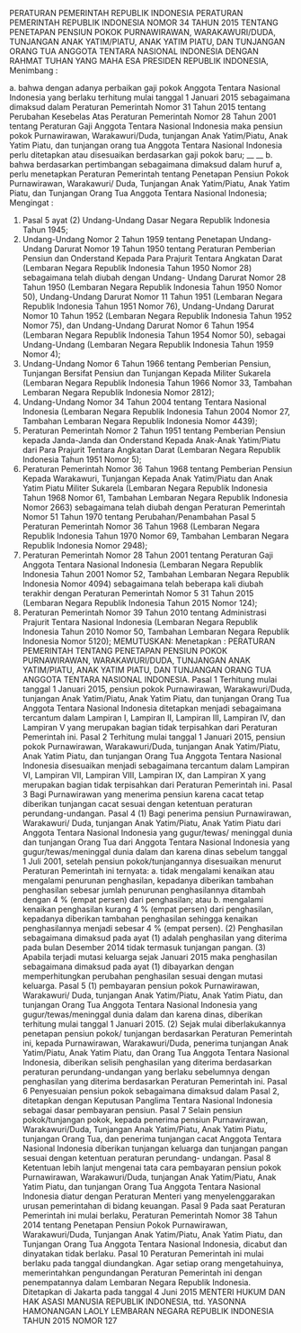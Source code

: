  PERATURAN PEMERINTAH REPUBLIK INDONESIA PERATURAN PEMERINTAH REPUBLIK INDONESIA NOMOR 34 TAHUN 2015 TENTANG PENETAPAN PENSIUN POKOK PURNAWIRAWAN, WARAKAWURI/DUDA, TUNJANGAN ANAK YATIM/PIATU, ANAK YATIM PIATU, DAN TUNJANGAN ORANG TUA ANGGOTA TENTARA NASIONAL INDONESIA
DENGAN RAHMAT TUHAN YANG MAHA ESA PRESIDEN REPUBLIK INDONESIA,
Menimbang :

a. bahwa dengan adanya perbaikan gaji pokok Anggota Tentara Nasional Indonesia yang berlaku terhitung mulai tanggal 1 Januari 2015 sebagaimana dimaksud dalam Peraturan Pemerintah Nomor 31 Tahun 2015 tentang Perubahan Kesebelas Atas Peraturan Pemerintah Nomor 28 Tahun 2001 tentang Peraturan Gaji Anggota Tentara Nasional Indonesia maka pensiun pokok Purnawirawan, Warakawuri/Duda, tunjangan Anak Yatim/Piatu, Anak Yatim Piatu, dan tunjangan orang tua Anggota Tentara Nasional Indonesia perlu ditetapkan atau disesuaikan berdasarkan gaji pokok baru; __ __ b. bahwa berdasarkan pertimbangan sebagaimana dimaksud dalam huruf a, perlu menetapkan Peraturan Pemerintah tentang Penetapan Pensiun Pokok Purnawirawan, Warakawuri/ Duda, Tunjangan Anak Yatim/Piatu, Anak Yatim Piatu, dan Tunjangan Orang Tua Anggota Tentara Nasional Indonesia;
Mengingat :

1. Pasal 5 ayat (2) Undang-Undang Dasar Negara Republik Indonesia Tahun 1945;
2. Undang-Undang Nomor 2 Tahun 1959 tentang Penetapan Undang-Undang Darurat Nomor 19 Tahun 1950 tentang Peraturan Pemberian Pensiun dan Onderstand Kepada Para Prajurit Tentara Angkatan Darat (Lembaran Negara Republik Indonesia Tahun 1950 Nomor 28) sebagaimana telah diubah dengan Undang- Undang Darurat Nomor 28 Tahun 1950 (Lembaran Negara Republik Indonesia Tahun 1950 Nomor 50), Undang-Undang Darurat Nomor 11 Tahun 1951 (Lembaran Negara Republik Indonesia Tahun 1951 Nomor 76), Undang-Undang Darurat Nomor 10 Tahun 1952 (Lembaran Negara Republik Indonesia Tahun 1952 Nomor 75), dan Undang-Undang Darurat Nomor 6 Tahun 1954 (Lembaran Negara Republik Indonesia Tahun 1954 Nomor 50), sebagai Undang-Undang (Lembaran Negara Republik Indonesia Tahun 1959 Nomor 4);
3. Undang-Undang Nomor 6 Tahun 1966 tentang Pemberian Pensiun, Tunjangan Bersifat Pensiun dan Tunjangan Kepada Militer Sukarela (Lembaran Negara Republik Indonesia Tahun 1966 Nomor 33, Tambahan Lembaran Negara Republik Indonesia Nomor 2812);
4. Undang-Undang Nomor 34 Tahun 2004 tentang Tentara Nasional Indonesia (Lembaran Negara Republik Indonesia Tahun 2004 Nomor 27, Tambahan Lembaran Negara Republik Indonesia Nomor 4439);
5. Peraturan Pemerintah Nomor 2 Tahun 1951 tentang Pemberian Pensiun kepada Janda-Janda dan Onderstand Kepada Anak-Anak Yatim/Piatu dari Para Prajurit Tentara Angkatan Darat (Lembaran Negara Republik Indonesia Tahun 1951 Nomor 5);
6. Peraturan Pemerintah Nomor 36 Tahun 1968 tentang Pemberian Pensiun Kepada Warakawuri, Tunjangan Kepada Anak Yatim/Piatu dan Anak Yatim Piatu Militer Sukarela (Lembaran Negara Republik Indonesia Tahun 1968 Nomor 61, Tambahan Lembaran Negara Republik Indonesia Nomor 2663) sebagaimana telah diubah dengan Peraturan Pemerintah Nomor 51 Tahun 1970 tentang Perubahan/Penambahan Pasal 5 Peraturan Pemerintah Nomor 36 Tahun 1968 (Lembaran Negara Republik Indonesia Tahun 1970 Nomor 69, Tambahan Lembaran Negara Republik Indonesia Nomor 2948);
7. Peraturan Pemerintah Nomor 28 Tahun 2001 tentang Peraturan Gaji Anggota Tentara Nasional Indonesia (Lembaran Negara Republik Indonesia Tahun 2001 Nomor 52, Tambahan Lembaran Negara Republik Indonesia Nomor 4094) sebagaimana telah beberapa kali diubah terakhir dengan Peraturan Pemerintah Nomor 5 31 Tahun 2015 (Lembaran Negara Republik Indonesia Tahun 2015 Nomor 124);
8. Peraturan Pemerintah Nomor 39 Tahun 2010 tentang Administrasi Prajurit Tentara Nasional Indonesia (Lembaran Negara Republik Indonesia Tahun 2010 Nomor 50, Tambahan Lembaran Negara Republik Indonesia Nomor 5120);
MEMUTUSKAN:
 Menetapkan : PERATURAN PEMERINTAH TENTANG PENETAPAN PENSIUN POKOK PURNAWIRAWAN, WARAKAWURI/DUDA, TUNJANGAN ANAK YATIM/PIATU, ANAK YATIM PIATU, DAN TUNJANGAN ORANG TUA ANGGOTA TENTARA NASIONAL INDONESIA.
Pasal 1
Terhitung mulai tanggal 1 Januari 2015, pensiun pokok Purnawirawan, Warakawuri/Duda, tunjangan Anak Yatim/Piatu, Anak Yatim Piatu, dan tunjangan Orang Tua Anggota Tentara Nasional Indonesia ditetapkan menjadi sebagaimana tercantum dalam Lampiran I, Lampiran II, Lampiran III, Lampiran IV, dan Lampiran V yang merupakan bagian tidak terpisahkan dari Peraturan Pemerintah ini.
Pasal 2
Terhitung mulai tanggal 1 Januari 2015, pensiun pokok Purnawirawan, Warakawuri/Duda, tunjangan Anak Yatim/Piatu, Anak Yatim Piatu, dan tunjangan Orang Tua Anggota Tentara Nasional Indonesia disesuaikan menjadi sebagaimana tercantum dalam Lampiran VI, Lampiran VII, Lampiran VIII, Lampiran IX, dan Lampiran X yang merupakan bagian tidak terpisahkan dari Peraturan Pemerintah ini.
Pasal 3
Bagi Purnawirawan yang menerima pensiun karena cacat tetap diberikan tunjangan cacat sesuai dengan ketentuan peraturan perundang-undangan.
Pasal 4
(1) Bagi penerima pensiun Purnawirawan, Warakawuri/ Duda, tunjangan Anak Yatim/Piatu, Anak Yatim Piatu dari Anggota Tentara Nasional Indonesia yang gugur/tewas/ meninggal dunia dan tunjangan Orang Tua dari Anggota Tentara Nasional Indonesia yang gugur/tewas/meninggal dunia dalam dan karena dinas sebelum tanggal 1 Juli 2001, setelah pensiun pokok/tunjangannya disesuaikan menurut Peraturan Pemerintah ini ternyata:
a. tidak mengalami kenaikan atau mengalami penurunan penghasilan, kepadanya diberikan tambahan penghasilan sebesar jumlah penurunan penghasilannya ditambah dengan 4 % (empat persen) dari penghasilan; atau
b. mengalami kenaikan penghasilan kurang 4 % (empat persen) dari penghasilan, kepadanya diberikan tambahan penghasilan sehingga kenaikan penghasilannya menjadi sebesar 4 % (empat persen).
(2) Penghasilan sebagaimana dimaksud pada ayat (1) adalah penghasilan yang diterima pada bulan Desember 2014 tidak termasuk tunjangan pangan.
(3) Apabila terjadi mutasi keluarga sejak Januari 2015 maka penghasilan sebagaimana dimaksud pada ayat (1) dibayarkan dengan memperhitungkan perubahan penghasilan sesuai dengan mutasi keluarga.
Pasal 5
(1) pembayaran pensiun pokok Purnawirawan, Warakawuri/ Duda, tunjangan Anak Yatim/Piatu, Anak Yatim Piatu, dan tunjangan Orang Tua Anggota Tentara Nasional Indonesia yang gugur/tewas/meninggal dunia dalam dan karena dinas, diberikan terhitung mulai tanggal 1 Januari 2015.
(2) Sejak mulai diberlakukannya penetapan pensiun pokok/ tunjangan berdasarkan Peraturan Pemerintah ini, kepada Purnawirawan, Warakawuri/Duda, penerima tunjangan Anak Yatim/Piatu, Anak Yatim Piatu, dan Orang Tua Anggota Tentara Nasional Indonesia, diberikan selisih penghasilan yang diterima berdasarkan peraturan perundang-undangan yang berlaku sebelumnya dengan penghasilan yang diterima berdasarkan Peraturan Pemerintah ini.
Pasal 6
Penyesuaian pensiun pokok sebagaimana dimaksud dalam Pasal 2, ditetapkan dengan Keputusan Panglima Tentara Nasional Indonesia sebagai dasar pembayaran pensiun.
Pasal 7
Selain pensiun pokok/tunjangan pokok, kepada penerima pensiun Purnawirawan, Warakawuri/Duda, Tunjangan Anak Yatim/Piatu, Anak Yatim Piatu, tunjangan Orang Tua, dan penerima tunjangan cacat Anggota Tentara Nasional Indonesia diberikan tunjangan keluarga dan tunjangan pangan sesuai dengan ketentuan peraturan perundang- undangan.
Pasal 8
Ketentuan lebih lanjut mengenai tata cara pembayaran pensiun pokok Purnawirawan, Warakawuri/Duda, tunjangan Anak Yatim/Piatu, Anak Yatim Piatu, dan tunjangan Orang Tua Anggota Tentara Nasional Indonesia diatur dengan Peraturan Menteri yang menyelenggarakan urusan pemerintahan di bidang keuangan.
Pasal 9
Pada saat Peraturan Pemerintah ini mulai berlaku, Peraturan Pemerintah Nomor 38 Tahun 2014 tentang Penetapan Pensiun Pokok Purnawirawan, Warakawuri/Duda, Tunjangan Anak Yatim/Piatu, Anak Yatim Piatu, dan Tunjangan Orang Tua Anggota Tentara Nasional Indonesia, dicabut dan dinyatakan tidak berlaku.
Pasal 10
Peraturan Pemerintah ini mulai berlaku pada tanggal diundangkan.
Agar setiap orang mengetahuinya, memerintahkan pengundangan Peraturan Pemerintah ini dengan penempatannya dalam Lembaran Negara Republik Indonesia. Ditetapkan di Jakarta pada tanggal 4 Juni 2015 MENTERI HUKUM DAN HAK ASASI MANUSIA REPUBLIK INDONESIA, ttd. YASONNA HAMONANGAN LAOLY LEMBARAN NEGARA REPUBLIK INDONESIA TAHUN 2015 NOMOR 127